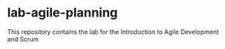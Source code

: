 # lab-agile-planning
This repository contains the lab for the Introduction to Agile Development and Scrum 
